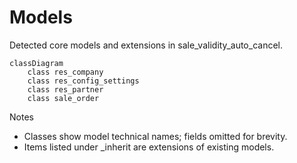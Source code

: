# Models

Detected core models and extensions in sale_validity_auto_cancel.

```mermaid
classDiagram
    class res_company
    class res_config_settings
    class res_partner
    class sale_order
```

Notes
- Classes show model technical names; fields omitted for brevity.
- Items listed under _inherit are extensions of existing models.
